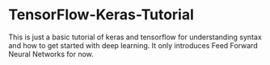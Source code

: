 # TensorFlow-Keras-Tutorial
This is just a basic tutorial of keras and tensorflow for understanding syntax and how to get started with deep learning.
It only introduces Feed Forward Neural Networks for now.
